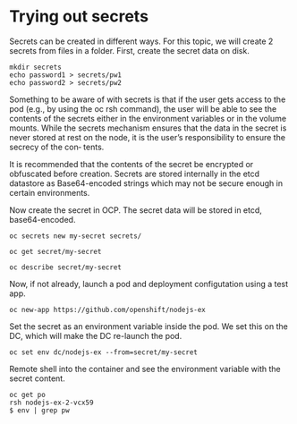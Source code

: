 # Trying out secrets

Secrets can be created in different ways. For this topic, we will create 2 secrets from files in a folder.  First, create the secret data on disk. 

```
mkdir secrets
echo password1 > secrets/pw1
echo password2 > secrets/pw2
```

Something to be aware of with secrets is that if the user gets access
to the pod (e.g., by using the oc rsh command), the user will be
able to see the contents of the secrets either in the environment
variables or in the volume mounts. While the secrets mechanism
ensures that the data in the secret is never stored at rest on the
node, it is the user’s responsibility to ensure the secrecy of the con‐
tents.

It is recommended that the contents of the secret be encrypted or
obfuscated before creation. Secrets are stored internally in the etcd
datastore as Base64-encoded strings which may not be secure
enough in certain environments.

Now create the secret in OCP.  The secret data will be stored in etcd, base64-encoded. 

```
oc secrets new my-secret secrets/

oc get secret/my-secret

oc describe secret/my-secret
```

Now, if not already, launch a pod and deployment configutation using a test app.

```
oc new-app https://github.com/openshift/nodejs-ex

```

Set the secret as an environment variable inside the pod.  We set this on the DC, which will make the DC re-launch the pod. 

```
oc set env dc/nodejs-ex --from=secret/my-secret
```

Remote shell into the container and see the environment variable with the secret content.

```
oc get po
rsh nodejs-ex-2-vcx59
$ env | grep pw
```


